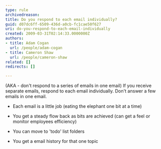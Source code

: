 ```yaml
---
type: rule
archivedreason: 
title: Do you respond to each email individually?
guid: d07dc6ff-6509-436d-a0cb-fc1cae50f627
uri: do-you-respond-to-each-email-individually
created: 2009-03-31T02:14:33.0000000Z
authors:
- title: Adam Cogan
  url: /people/adam-cogan
- title: Cameron Shaw
  url: /people/cameron-shaw
related: []
redirects: []

---
```


(AKA - don't respond to a series of emails in one email) If you receive separate emails, respond to each email individually. Don't answer a few emails in one email.

* Each email is a little job (eating the elephant one bit at a time)

* You get a steady flow back as bits are achieved (can get a feel or monitor employees efficiency)

* You can move to 'todo' list folders

* You get a email history for that one topic


<!--endintro-->

